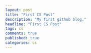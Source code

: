 ```yaml
---
layout: post
title: "First CS Post"
description: "My first github blog."
headline: "First CS Post"
tags: cs
comments: true
published: true
categories: cs
---
```

